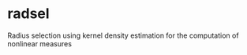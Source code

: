 # radsel
Radius selection using kernel density estimation for the computation of nonlinear measures 
